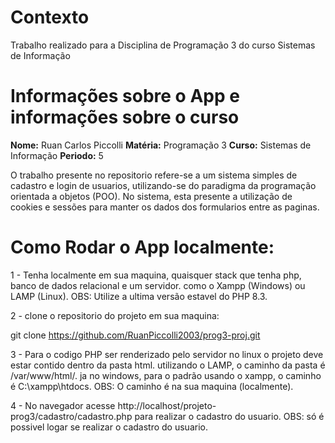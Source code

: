 # Contexto

Trabalho realizado para a Disciplina de Programação 3
do curso Sistemas de Informação

# Informações sobre o App e informações sobre o curso

<strong>Nome:</strong> Ruan Carlos Piccolli
<strong>Matéria:</strong> Programação 3 
<strong>Curso:</strong> Sistemas de Informação 
<strong>Periodo:</strong> 5 

O trabalho presente no repositorio refere-se a um sistema simples de cadastro
e login de usuarios, utilizando-se do paradigma da programação orientada a objetos (POO).
No sistema, esta presente a utilização de cookies e sessões para manter os dados
dos formularios entre as paginas.

# Como Rodar o App localmente:

1 - Tenha localmente em sua maquina, 
quaisquer stack que tenha php, banco de dados relacional
e um servidor. como o Xampp (Windows) ou LAMP
(Linux).
OBS: Utilize a ultima versão estavel do PHP 8.3.

2 - clone o repositorio do projeto em sua maquina: 

git clone https://github.com/RuanPiccolli2003/prog3-proj.git

3 - Para o codigo PHP ser renderizado pelo servidor
no linux o projeto deve estar contido dentro da pasta html. 
utilizando o LAMP, o caminho da pasta é /var/www/html/. ja no windows, 
para o padrão usando o xampp, o caminho é C:\xampp\htdocs\.
OBS: O caminho é na sua maquina (localmente).

4 - No navegador acesse http://localhost/projeto-prog3/cadastro/cadastro.php
para realizar o cadastro do usuario.
OBS: só é possivel logar se realizar o cadastro do usuario.
